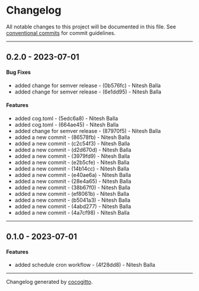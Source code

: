 # Changelog
All notable changes to this project will be documented in this file. See [conventional commits](https://www.conventionalcommits.org/) for commit guidelines.

- - -
## 0.2.0 - 2023-07-01
#### Bug Fixes
- added change for semver release - (0b576fc) - Nitesh Balla
- added change for semver release - (6e1dd95) - Nitesh Balla
#### Features
- added cog.toml - (5edc6a8) - Nitesh Balla
- added cog.toml - (664ae45) - Nitesh Balla
- added change for semver release - (87970f5) - Nitesh Balla
- added a new commit - (86578fb) - Nitesh Balla
- added a new commit - (c2c54f3) - Nitesh Balla
- added a new commit - (d2d670d) - Nitesh Balla
- added a new commit - (3979fd9) - Nitesh Balla
- added a new commit - (e2b5cfe) - Nitesh Balla
- added a new commit - (14b14cc) - Nitesh Balla
- added a new commit - (e40ae6a) - Nitesh Balla
- added a new commit - (28e4a65) - Nitesh Balla
- added a new commit - (38b67f0) - Nitesh Balla
- added a new commit - (ef8061b) - Nitesh Balla
- added a new commit - (b5041a3) - Nitesh Balla
- added a new commit - (4abd277) - Nitesh Balla
- added a new commit - (4a7cf98) - Nitesh Balla

- - -

## 0.1.0 - 2023-07-01
#### Features
- added schedule cron workflow - (4f28dd8) - Nitesh Balla

- - -

Changelog generated by [cocogitto](https://github.com/cocogitto/cocogitto).